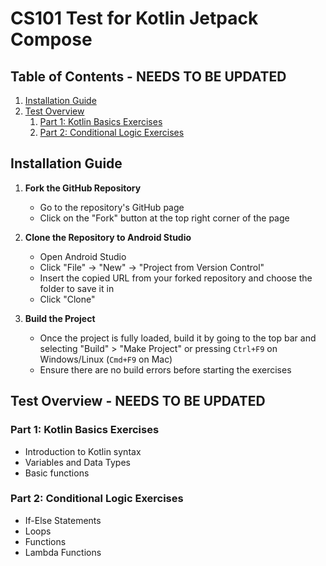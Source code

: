 # CS101 Test for Kotlin Jetpack Compose

## Table of Contents - NEEDS TO BE UPDATED
1. [Installation Guide](#installation-guide)
2. [Test Overview](#test-overview)
   1. [Part 1: Kotlin Basics Exercises](#part-1-kotlin-basics-exercises)
   2. [Part 2: Conditional Logic Exercises](#part-2-conditional-logic-exercises)

## Installation Guide

1. **Fork the GitHub Repository**
   - Go to the repository's GitHub page
   - Click on the "Fork" button at the top right corner of the page

2. **Clone the Repository to Android Studio**
   - Open Android Studio
   - Click "File" -> "New" -> "Project from Version Control"
   - Insert the copied URL from your forked repository and choose the folder to save it in
   - Click "Clone"

4. **Build the Project**
   - Once the project is fully loaded, build it by going to the top bar and selecting "Build" > "Make Project" or pressing `Ctrl+F9` on Windows/Linux (`Cmd+F9` on Mac)
   - Ensure there are no build errors before starting the exercises

## Test Overview - NEEDS TO BE UPDATED

### Part 1: Kotlin Basics Exercises
- Introduction to Kotlin syntax
- Variables and Data Types
- Basic functions

### Part 2: Conditional Logic Exercises
- If-Else Statements
- Loops
- Functions
- Lambda Functions
